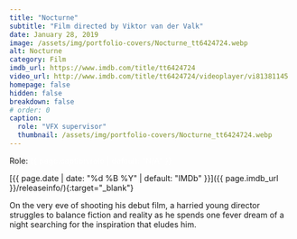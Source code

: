 ```yaml
---
title: "Nocturne"
subtitle: "Film directed by Viktor van der Valk"
date: January 28, 2019
image: /assets/img/portfolio-covers/Nocturne_tt6424724.webp
alt: Nocturne
category: Film
imdb_url: https://www.imdb.com/title/tt6424724
video_url: http://www.imdb.com/title/tt6424724/videoplayer/vi81381145
homepage: false
hidden: false
breakdown: false
# order: 0
caption:
  role: "VFX supervisor"
  thumbnail: /assets/img/portfolio-covers/Nocturne_tt6424724.webp
---
```

Role: <span style="color:white">{{ page.caption.role | default: "N/A" }}</span>

[{{ page.date | date: "%d %B %Y" | default: "IMDb" }}]({{ page.imdb_url }}/releaseinfo/){:target="_blank"}

On the very eve of shooting his debut film, a harried young director struggles to balance fiction and reality as he spends one fever dream of a night searching for the inspiration that eludes him.
